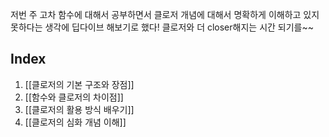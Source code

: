 저번 주 고차 함수에 대해서 공부하면서 클로저 개념에 대해서 명확하게 이해하고 있지 못하다는 생각에 딥다이브 해보기로 했다! 
클로저와 더 closer해지는 시간 되기를~~

## Index
1. [[클로저의 기본 구조와 장점]]
2. [[함수와 클로저의 차이점]]
3. [[클로저의 활용 방식 배우기]]
4. [[클로저의 심화 개념 이해]]